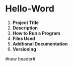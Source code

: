 # Hello-Word


1. **Project Title**
2. **Description**
3. **How to Run a Program**
4. **Files Used**
5. **Addtional Documentation**
6. **Versioning** 


#new header#
